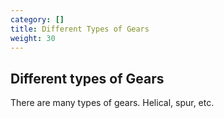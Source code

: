 ```yaml
---
category: []
title: Different Types of Gears
weight: 30
---
```


## Different types of Gears

There are many types of gears. Helical, spur, etc.
